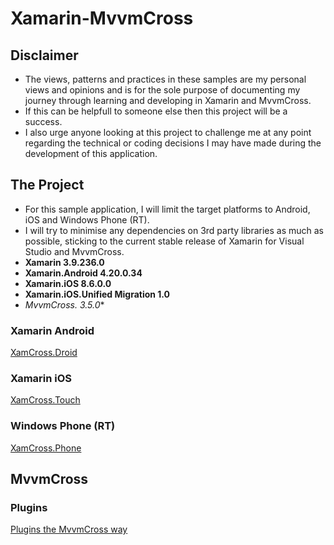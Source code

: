 # Xamarin-MvvmCross


## Disclaimer

> 
- The views, patterns and practices in these samples are my personal views and opinions and is for the sole purpose of documenting my journey through learning and developing in Xamarin and MvvmCross.
- If this can be helpfull to someone else then this project will be a success.
- I also urge anyone looking at this project to challenge me at any point regarding the technical or coding decisions I may have made during the development of this application.

## The Project

- For this sample application, I will limit the target platforms to Android, iOS and Windows Phone (RT).
- I will try to minimise any dependencies on 3rd party libraries as much as possible, sticking to the current stable release of Xamarin for Visual Studio and MvvmCross.
- **Xamarin 3.9.236.0**
- **Xamarin.Android 4.20.0.34**
- **Xamarin.iOS 8.6.0.0**
- **Xamarin.iOS.Unified Migration 1.0**
- **MvvmCross.* 3.5.0**

### Xamarin Android
>
[XamCross.Droid](Samples/XamCross.Droid/README.md)

### Xamarin iOS
>
[XamCross.Touch](Samples/XamCross.Touch/README.md)

### Windows Phone (RT)
>
[XamCross.Phone](Samples/XamCross.Phone/README.md)

## MvvmCross

### Plugins
>
[Plugins the MvvmCross way](Plugins/README.md)

